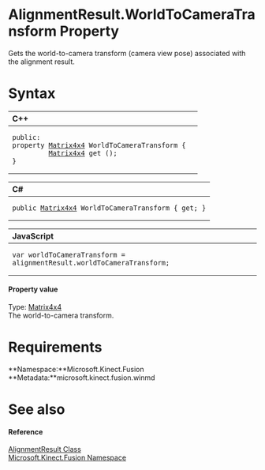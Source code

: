 AlignmentResult.WorldToCameraTransform Property  
===============================================  

Gets the world-to-camera transform (camera view pose) associated with the alignment result. <span id="syntaxSection"></span>

Syntax  
======  

<table>
<colgroup>
<col width="100%" />
</colgroup>
<thead>
<tr class="header">
<th align="left">C++</th>
</tr>
</thead>
<tbody>
<tr class="odd">
<td align="left"><pre><code>public:  
property <a href="../../Matrix4x4_Structure.md">Matrix4x4</a> WorldToCameraTransform {  
         <a href="../../Matrix4x4_Structure.md">Matrix4x4</a> get ();  
}</code></pre></td>
</tr>
</tbody>
</table>

<table>
<colgroup>
<col width="100%" />
</colgroup>
<thead>
<tr class="header">
<th align="left">C#</th>
</tr>
</thead>
<tbody>
<tr class="odd">
<td align="left"><pre><code>public <a href="../../Matrix4x4_Structure.md">Matrix4x4</a> WorldToCameraTransform { get; }</code></pre></td>
</tr>
</tbody>
</table>

<table>
<colgroup>
<col width="100%" />
</colgroup>
<thead>
<tr class="header">
<th align="left">JavaScript</th>
</tr>
</thead>
<tbody>
<tr class="odd">
<td align="left"><pre><code>var worldToCameraTransform = alignmentResult.worldToCameraTransform;</code></pre></td>
</tr>
</tbody>
</table>

<span id="ID4ER"></span>
#### Property value  

Type: [Matrix4x4](../../Matrix4x4_Structure.md)  
The world-to-camera transform.  

<span id="requirements"></span>

Requirements  
============  

**Namespace:**Microsoft.Kinect.Fusion  
**Metadata:**microsoft.kinect.fusion.winmd  

<span id="ID4E3"></span>

See also  
========  

<span id="ID4E5"></span>
#### Reference  

[AlignmentResult Class](../../AlignmentResult_Class.md)  
 [Microsoft.Kinect.Fusion Namespace](../../../Kinect.Fusion.md)  



<!--Please do not edit the data in the comment block below.-->
<!--
TOCTitle : WorldToCameraTransform Property
RLTitle : AlignmentResult.WorldToCameraTransform Property
KeywordK : WorldToCameraTransform property
KeywordK : AlignmentResult.WorldToCameraTransform property
KeywordF : Microsoft.Kinect.Fusion.AlignmentResult.WorldToCameraTransform
KeywordF : AlignmentResult.WorldToCameraTransform
KeywordF : WorldToCameraTransform
KeywordF : Microsoft.Kinect.Fusion.AlignmentResult.WorldToCameraTransform
KeywordA : P:Microsoft.Kinect.Fusion.AlignmentResult.WorldToCameraTransform
AssetID : P:Microsoft.Kinect.Fusion.AlignmentResult.WorldToCameraTransform
Locale : en-us
CommunityContent : 1
APIType : Managed
APILocation : microsoft.kinect.fusion.winmd
APIName : Microsoft.Kinect.Fusion.AlignmentResult.WorldToCameraTransform
TargetOS : Windows
TopicType : kbSyntax
DevLang : VB
DevLang : CSharp
DevLang : JavaScript
DevLang : C++
DocSet : K4Wv2
ProjType : K4Wv2Proj
Technology : Kinect for Windows
Product : Kinect for Windows SDK v2
productversion : 20
-->
